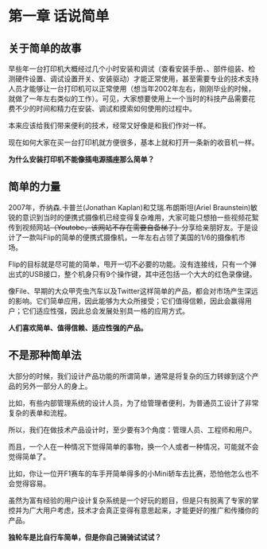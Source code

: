 # 第一章 话说简单

## 关于简单的故事

早些年一台打印机大概经过几个小时安装和调试（查看安装手册、、部件组装、检测硬件设置、调试设置开关、安装驱动）才能正常使用，甚至需要专业的技术支持人员才能够让一台打印机可以正常使用（想当年2002年左右，刚刚毕业的时候，就做了一年左右类似的工作）。可见，大家想要使用上一个当时的科技产品需要花费不少的时间和精力在安装、调试和摸索如何使用的过程中。

本来应该给我们带来便利的技术，经常又好像是和我们作对一样。


现在如何大家在买一台打印机就方便很多，基本上就和打开一条新的收音机一样。

**为什么安装打印机不能像插电源插座那么简单？**


## 简单的力量

2007年，乔纳森.卡普兰(Jonathan Kaplan)和艾瑞.布朗斯坦(Ariel Braunstein)敏锐的意识到当时的便携式摄像机已经变得复杂难用，大家可能只想拍一些视频花絮传到视频网站~~（Youtobe，该网站不存在需要自备梯子）~~分享给亲朋好友。于是设计了一款叫Flip的简单的便携式摄像机，一年左右占领了美国的1/6的摄像机市场。

Flip的目标就是尽可能的简单，甩开一切不必要的功能。没有连接线，只有一个弹出式的USB接口，整个机身只有9个操作键，其中还包括一个大大的红色录像键。

像File、早期的大众甲壳虫汽车以及Twitter这样简单的产品，都会对市场产生深远的影响。它们简单应用，因此能够为大众所接受；它们值得信赖，因此会赢得用户；它们适应性强，因此总会发展处别具一格的应用方式。

**人们喜欢简单、值得信赖、适应性强的产品。**

## 不是那种简单法

大部分的时候，我们设计产品功能的所谓简单，通常是将复杂的压力转嫁到这个产品的另外一部分人的身上。

比如，有些内部管理系统的设计人员，为了给管理者便利，为普通员工设计了非常复杂的表单和流程。

所以，我们在做技术产品设计时，至少要有3个角度：管理人员、工程师和用户。

而且，一个人在一种情况下觉得简单的事物，换一个人或者一种情况，可能就不会觉得简单了。

比如，你让一位开F1赛车的车手开简单得多的小Mini轿车去比赛，恐怕他怎么也不会觉得容易。

虽然为富有经验的用户设计复杂系统是一个好玩的题目，但是只有脱离了专家的掌控并为广大用户考虑，技术才会真正变得有意思起来，才能更好的推广和传播你的产品。

**独轮车是比自行车简单，但是你自己骑骑试试试？**